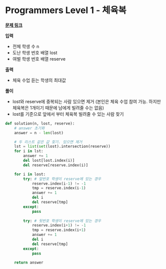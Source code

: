 # Programmers Level 1 - 체육복

[**문제 링크**](https://programmers.co.kr/learn/courses/30/lessons/42862)


**입력**

- 전체 학생 수 n
- 도난 학생 번호 배열 lost
- 여벌 학생 번호 배열 reserve


**출력**

- 체육 수업 듣는 학생의 최대값


**풀이**

- lost와 reserve에 중복되는 사람 있으면 제거
(본인은 체육 수업 참여 가능. 하지만 체육복은 1개이기 때문에 남에게 빌려줄 수는 없음)
- lost를 기준으로 앞에서 부터 체육복 빌려줄 수 있는 사람 찾기


```python
def solution(n, lost, reserve):
    # answer 초기화
    answer = n - len(lost)

    # 두 리스트 같은 값 찾기. 있으면 제거
    lst = list(set(lost).intersection(reserve))
    for i in lst:
        answer += 1
        del lost[lost.index(i)]
        del reserve[reserve.index(i)]

    for i in lost:
        try: # 앞번호 학생이 reserve에 있는 경우
            reserve.index(i-1) != -1
            tmp = reserve.index(i-1)
            answer += 1
            del i
            del reserve[tmp]
        except:
            pass
        
        try: # 뒷번호 학생이 reserve에 있는 경우
            reserve.index(i+1) != -1
            tmp = reserve.index(i+1)
            answer += 1
            del i
            del reserve[tmp]
        except:
            pass
		
    return answer
```